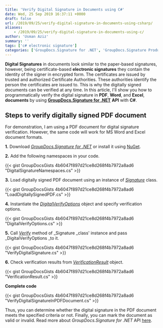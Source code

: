 ```yaml
---
title: 'Verify Digital Signature in Documents using C#'
date: Wed, 25 Sep 2019 16:37:11 +0000
draft: false
url: /2019/09/25/verify-digital-signature-in-documents-using-csharp/
aliases:
    - /2019/09/25/verify-digital-signature-in-documents-using-c/
author: 'Usman Aziz'
summary: ''
tags: ['c# electronic signature']
categories: ['GroupDocs.Signature for .NET', 'GroupDocs.Signature Product Family']
---
```


**Digital Signatures** in documents look similar to the paper-based signatures, however, being certificate-based **electronic signatures** they contain the identity of the signer in encrypted form. The certificates are issued by trusted and authorized Certificate Authorities. These authorities identify the person the certificates are issued to. This is why the digitally signed documents can be verified at any time. In this article, I'll show you how to programmatically verify the digital signature in **PDF**, **Word**, and **Excel**, **documents** by using [**GroupDocs.Signature for .NET**](https://products.groupdocs.com/signature/net) **API** with **C#**.

## Steps to verify digitally signed PDF document

For demonstration, I am using a PDF document for digital signature verification. However, the same code will work for MS Word and Excel document formats.

**1.** Download _[GroupDocs.Signature for .NET](https://downloads.groupdocs.com/signature/net)_ or install it using [NuGet](https://www.nuget.org/packages/GroupDocs.Signature/).

**2.** Add the following namespaces in your code.

{{< gist GroupDocsGists 4b6047f897d21ce8d268f4b7972a8ad6 "DigitalSignatureNamespaces.cs" >}}

**3.** Load digitally signed PDF document using an instance of [_Signature_](https://apireference.groupdocs.com/net/signature/groupdocs.signature/signature) class.

{{< gist GroupDocsGists 4b6047f897d21ce8d268f4b7972a8ad6 "LoadDigitallySignedPDF.cs" >}}

**4.** Instantiate the _[DigitalVerifyOptions](https://apireference.groupdocs.com/net/signature/groupdocs.signature.options/digitalverifyoptions)_ object and specify verification options.

{{< gist GroupDocsGists 4b6047f897d21ce8d268f4b7972a8ad6 "DigitalVerifyOptions.cs" >}}

**5.** Call _[Verify](https://apireference.groupdocs.com/net/signature/groupdocs.signature/signature/methods/verify)_ method of _Signature _class' instance and pass _DigitalVerifyOptions _to it. 

{{< gist GroupDocsGists 4b6047f897d21ce8d268f4b7972a8ad6 "VerifyDigitalSignature.cs" >}}

**6.** Check verification results from _[VerificationResult](https://apireference.groupdocs.com/net/signature/groupdocs.signature.domain/verificationresult)_ object.

{{< gist GroupDocsGists 4b6047f897d21ce8d268f4b7972a8ad6 "VerificationResult.cs" >}}

**Complete code**

{{< gist GroupDocsGists 4b6047f897d21ce8d268f4b7972a8ad6 "VerifyDigitalSignatureInPDFDocument.cs" >}}

Thus, you can determine whether the digital signature in the PDF document meets the specified criteria or not. Finally, you can mark the document as valid or invalid. Read more about _GroupDocs.Signature for .NET_ API [here](https://docs.groupdocs.com/display/signaturenet/Introducing+GroupDocs.Signature+for+.NET).





